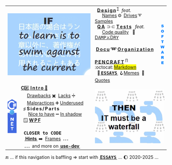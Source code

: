 <table><tr valign="center">
    <td colspan="2" align="right">
      <picture><img src="../README+/_rsc/_img/_nav/learn_is_swim-ext.png" alt="&nbsp;If to learn is to swim against the current ..." /></picture>
    </td><td>
     &nbsp; <a href="../README+/software/design/"><b>D&thinsp;e&thinsp;s&thinsp;i&thinsp;g&thinsp;n</b></a>&thinsp;<sup>∑</sup>&nbsp <i>feat.</i>
          <br />
     <!-- -->
     <!--                               NAMES, DRIVES, SAMPLES          --!>
     <!-- -->
     &nbsp; &nbsp; &nbsp; <a href="../README+/software/design/names/README.md">Names</a>&thinsp;⚙️&thinsp;
    <a href="../README+/software/design/drive//README.md">Drives</a>&thinsp;➰&thinsp;<a href="../README+/software/design/samples/README.md">Samples</a><br/>
     <!-- -->
     <!--                               QA and TESTS          --!>
     <!-- -->
     &nbsp; <a href="../README+/software/QA/"><b>Q&thinsp;A</b></a>&thinsp;&nbsp;⊃&thinsp;⊂&nbsp;<a href="../README+/software/tests/"><b>T&thinsp;e&thinsp;s&thinsp;t&thinsp;s</b></a>&nbsp; &nbsp;<i>feat.</i>
     <br />
    &nbsp; &nbsp; &nbsp; <a href="../README+/software/QA/README+/code-quality.md">Code quality</a>&nbsp; &nbsp;🧪&thinsp;<a href="../README+/software/tests/asQA/README+/tests-damp_vs_dry.md">D<samp>AMP</samp>⚔️D<samp>RY</samp></a>
     <!-- -->
     <!--                               DOCU and ORG          --!>
     <!-- -->
     <h4>&nbsp;<a href="../README+/software/docu"><b><ins>D&thinsp;o&thinsp;c&thinsp;u</ins></b></a> ➿ <a href="../README+/software/mngmnt"><b><ins>O&thinsp;r&thinsp;g&thinsp;a&thinsp;n&thinsp;i&thinsp;z&thinsp;a&thinsp;t&thinsp;i&thinsp;o&thinsp;n</ins></b></a></h4>
    <!-- -->
     <!--                              P E N C R A F T          --!>
     <!-- -->
     <a href="../README+/pencraft"><b>P&thinsp;E&thinsp;N&thinsp;C&thinsp;R&thinsp;A&thinsp;F&thinsp;T</b></a>&nbsp;<sup>∏</sup>&nbsp; &nbsp; &nbsp; &nbsp;
        :octocat:&thinsp;<mark><a href="../README+/pencraft/README+/kyrios-markdown_on_git.md">Markdown</a></mark><br/>
      &nbsp; 🥱<a href="../README+/pencraft/README+/essays/README.md">&thinsp;<b><samp>ESSAYS</samp></b>&thinsp;</a>&nbsp;🪝<a href="../README+/pencraft/README+/memes/README.md">Memes</a>&nbsp; 🥨<a href="../README+/pencraft/README+/quotes/README.md">Quotes</a>
     </td>
                                                                                        <!--          A r c D e c o   S I D E B A R    --!>
    <td align="center"><a href="../README+/software/ArcDeco/README.md"><picture><img width="20px" alt="&nbsp;I&thinsp;T" src="../README+/_rsc/_img/_nav/SOFTWARE_25-250px.png" title="&nbsp;... is Arc Deco:&#013;&#010;
Arc&nbsp; &nbsp; &nbsp;ARChitecture&#013;&#010;D &nbsp; &nbsp; &nbsp; Design&#013;&#010;e&nbsp; &nbsp; &nbsp; &nbsp; dEvelopment&#013;&#010;co&nbsp; &nbsp; &nbsp; COde"/>
</picture></a></td>
                                           <!--                   C# . N E T               --!>
</tr><tr></tr><tr><td>
    <a <a href="../README+/.net"><img width="35px" alt="&nbsp;C&thinsp;#" src="../README+/_rsc/_img/_nav/C-SHARP_vert_150-575px.png"/></a>
</td><td>
<a href="../README+/.net/README.md"><b>C</b>#️⃣&nbsp;<b>I&thinsp;n&thinsp;t&thinsp;r&thinsp;o</b>&nbsp;🎼</a>&nbsp; &nbsp;<br/>
&nbsp; &nbsp; &nbsp;<a href="../README+/.net/README+/cs-drawbacks.md">Drawbacks</a>&nbsp;✖️&nbsp;
<a href="../README+/.net/README+/cs-lacks.md">Lacks</a>&nbsp;➗&nbsp;
 <br/>
&nbsp; &nbsp; &nbsp;<a href="../README+/.net/README+/cs-malpractice.md">Malpractices</a>&nbsp;➕&nbsp;<a href="../README+/.net/README+/cs-feat_underused.md">Underused</a>
 <br /><!--                                                C#   S I D E S    a n d    P A R T S         --!>
 &nbsp; <b>♯</b>&nbsp;<b>S&thinsp;i&thinsp;d&thinsp;e&thinsp;s&thinsp;/&thinsp;P&thinsp;a&thinsp;r&thinsp;t&thinsp;s</b>
   <br/>
&nbsp; &nbsp; &nbsp; <a href="../README+/.net/README+/parts/cs-lacks-parts.md">Nice to have</a>&nbsp;➖&nbsp;<a href="../README+/.net/README+/parts/cs-feat_shadow.md">In shadow</a><br/>
     <!--                               WPF          --!>
  &nbsp; 🪟&nbsp;<a href="../README+/.net/README+/wpf"><b>W&thinsp;P&thinsp;F</b></a>
    <!--                   C L O S E R  to  C O D E      --!>
 <br/><br/><kbd>&thinsp;<b>CLOSER to CODE</b>&thinsp;</kbd><br/>
  &nbsp; &nbsp;<a href="../README+/.net/README+/cs-hints.md"><b>&thinsp;Hints&thinsp;</b></a>&nbsp;➡️&nbsp;
 <a href="https://github.com/byteshaus/use-dev/tree/main/README%2B/frames">Frames</a>&nbsp; <b>.&thinsp;.&thinsp;.</b>
 <br />
 &nbsp; &nbsp;<b>.&thinsp;.&thinsp;.</b>&nbsp; and more on <a href="https://github.com/byteshaus/use-dev/blob/main/.github/README.md"><b>&thinsp;use-dev&thinsp;</b></a>&nbsp;
</td><td colspan="2" align="left">
<picture><img src="../README+/_rsc/_img/_nav/IT_is_waterfall-ext.png" alt="&nbsp; ... then IT must be a waterfall" /></picture>
     </td>
</table>
🔚 ... if this navigation is baffling &rArr; start with <a href="../README+/pencraft/README+/essays/README.md"><b>&thinsp;E<samp>SSAYS</samp>&thinsp;</b></a> ... 🌔 2020-2025 ...
